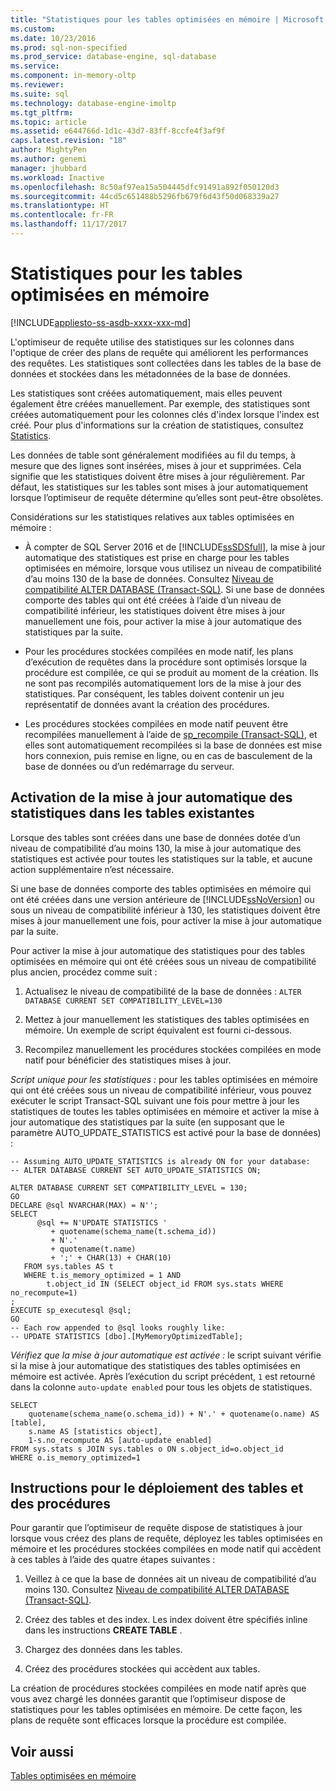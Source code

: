 ```yaml
---
title: "Statistiques pour les tables optimisées en mémoire | Microsoft Docs"
ms.custom: 
ms.date: 10/23/2016
ms.prod: sql-non-specified
ms.prod_service: database-engine, sql-database
ms.service: 
ms.component: in-memory-oltp
ms.reviewer: 
ms.suite: sql
ms.technology: database-engine-imoltp
ms.tgt_pltfrm: 
ms.topic: article
ms.assetid: e644766d-1d1c-43d7-83ff-8ccfe4f3af9f
caps.latest.revision: "18"
author: MightyPen
ms.author: genemi
manager: jhubbard
ms.workload: Inactive
ms.openlocfilehash: 8c50af97ea15a504445dfc91491a892f050120d3
ms.sourcegitcommit: 44cd5c651488b5296fb679f6d43f50d068339a27
ms.translationtype: HT
ms.contentlocale: fr-FR
ms.lasthandoff: 11/17/2017
---
```

# <a name="statistics-for-memory-optimized-tables"></a>Statistiques pour les tables optimisées en mémoire
[!INCLUDE[appliesto-ss-asdb-xxxx-xxx-md](../../includes/appliesto-ss-asdb-xxxx-xxx-md.md)]

  L'optimiseur de requête utilise des statistiques sur les colonnes dans l'optique de créer des plans de requête qui améliorent les performances des requêtes. Les statistiques sont collectées dans les tables de la base de données et stockées dans les métadonnées de la base de données.  
  
 Les statistiques sont créées automatiquement, mais elles peuvent également être créées manuellement. Par exemple, des statistiques sont créées automatiquement pour les colonnes clés d'index lorsque l'index est créé. Pour plus d'informations sur la création de statistiques, consultez [Statistics](../../relational-databases/statistics/statistics.md).  
  
 Les données de table sont généralement modifiées au fil du temps, à mesure que des lignes sont insérées, mises à jour et supprimées. Cela signifie que les statistiques doivent être mises à jour régulièrement. Par défaut, les statistiques sur les tables sont mises à jour automatiquement lorsque l’optimiseur de requête détermine qu’elles sont peut-être obsolètes.  
  
 Considérations sur les statistiques relatives aux tables optimisées en mémoire :  
  
-   À compter de SQL Server 2016 et de [!INCLUDE[ssSDSfull](../../includes/sssdsfull-md.md)], la mise à jour automatique des statistiques est prise en charge pour les tables optimisées en mémoire, lorsque vous utilisez un niveau de compatibilité d’au moins 130 de la base de données. Consultez [Niveau de compatibilité ALTER DATABASE (Transact-SQL)](../../t-sql/statements/alter-database-transact-sql-compatibility-level.md). Si une base de données comporte des tables qui ont été créées à l’aide d’un niveau de compatibilité inférieur, les statistiques doivent être mises à jour manuellement une fois, pour activer la mise à jour automatique des statistiques par la suite.
  
-   Pour les procédures stockées compilées en mode natif, les plans d’exécution de requêtes dans la procédure sont optimisés lorsque la procédure est compilée, ce qui se produit au moment de la création. Ils ne sont pas recompilés automatiquement lors de la mise à jour des statistiques. Par conséquent, les tables doivent contenir un jeu représentatif de données avant la création des procédures.  
  
-   Les procédures stockées compilées en mode natif peuvent être recompilées manuellement à l’aide de [sp_recompile (Transact-SQL)](../../relational-databases/system-stored-procedures/sp-recompile-transact-sql.md), et elles sont automatiquement recompilées si la base de données est mise hors connexion, puis remise en ligne, ou en cas de basculement de la base de données ou d’un redémarrage du serveur.  
  
## <a name="enabling-automatic-update-of-statistics-in-existing-tables"></a>Activation de la mise à jour automatique des statistiques dans les tables existantes

Lorsque des tables sont créées dans une base de données dotée d’un niveau de compatibilité d’au moins 130, la mise à jour automatique des statistiques est activée pour toutes les statistiques sur la table, et aucune action supplémentaire n’est nécessaire.

Si une base de données comporte des tables optimisées en mémoire qui ont été créées dans une version antérieure de [!INCLUDE[ssNoVersion](../../includes/ssnoversion-md.md)] ou sous un niveau de compatibilité inférieur à 130, les statistiques doivent être mises à jour manuellement une fois, pour activer la mise à jour automatique par la suite.

Pour activer la mise à jour automatique des statistiques pour des tables optimisées en mémoire qui ont été créées sous un niveau de compatibilité plus ancien, procédez comme suit :

1. Actualisez le niveau de compatibilité de la base de données : `ALTER DATABASE CURRENT SET COMPATIBILITY_LEVEL=130`

2. Mettez à jour manuellement les statistiques des tables optimisées en mémoire. Un exemple de script équivalent est fourni ci-dessous.

3. Recompilez manuellement les procédures stockées compilées en mode natif pour bénéficier des statistiques mises à jour.

*Script unique pour les statistiques :* pour les tables optimisées en mémoire qui ont été créées sous un niveau de compatibilité inférieur, vous pouvez exécuter le script Transact-SQL suivant une fois pour mettre à jour les statistiques de toutes les tables optimisées en mémoire et activer la mise à jour automatique des statistiques par la suite (en supposant que le paramètre AUTO_UPDATE_STATISTICS est activé pour la base de données) :

```
-- Assuming AUTO_UPDATE_STATISTICS is already ON for your database:
-- ALTER DATABASE CURRENT SET AUTO_UPDATE_STATISTICS ON;

ALTER DATABASE CURRENT SET COMPATIBILITY_LEVEL = 130;
GO
DECLARE @sql NVARCHAR(MAX) = N'';
SELECT
      @sql += N'UPDATE STATISTICS '
         + quotename(schema_name(t.schema_id))
         + N'.'
         + quotename(t.name)
         + ';' + CHAR(13) + CHAR(10)
   FROM sys.tables AS t
   WHERE t.is_memory_optimized = 1 AND 
        t.object_id IN (SELECT object_id FROM sys.stats WHERE no_recompute=1)
;
EXECUTE sp_executesql @sql;
GO
-- Each row appended to @sql looks roughly like:
-- UPDATE STATISTICS [dbo].[MyMemoryOptimizedTable];
```

*Vérifiez que la mise à jour automatique est activée :* le script suivant vérifie si la mise à jour automatique des statistiques des tables optimisées en mémoire est activée. Après l’exécution du script précédent, `1` est retourné dans la colonne `auto-update enabled` pour tous les objets de statistiques.

```
SELECT 
    quotename(schema_name(o.schema_id)) + N'.' + quotename(o.name) AS [table],
    s.name AS [statistics object],
    1-s.no_recompute AS [auto-update enabled]
FROM sys.stats s JOIN sys.tables o ON s.object_id=o.object_id
WHERE o.is_memory_optimized=1
```

## <a name="guidelines-for-deploying-tables-and-procedures"></a>Instructions pour le déploiement des tables et des procédures  
 Pour garantir que l’optimiseur de requête dispose de statistiques à jour lorsque vous créez des plans de requête, déployez les tables optimisées en mémoire et les procédures stockées compilées en mode natif qui accèdent à ces tables à l’aide des quatre étapes suivantes :  
  
1.  Veillez à ce que la base de données ait un niveau de compatibilité d’au moins 130. Consultez [Niveau de compatibilité ALTER DATABASE (Transact-SQL)](../../t-sql/statements/alter-database-transact-sql-compatibility-level.md).

2.  Créez des tables et des index. Les index doivent être spécifiés inline dans les instructions **CREATE TABLE** .  
  
3.  Chargez des données dans les tables.  
  
4.  Créez des procédures stockées qui accèdent aux tables.  
  
 La création de procédures stockées compilées en mode natif après que vous avez chargé les données garantit que l’optimiseur dispose de statistiques pour les tables optimisées en mémoire. De cette façon, les plans de requête sont efficaces lorsque la procédure est compilée.  

## <a name="see-also"></a>Voir aussi  
 [Tables optimisées en mémoire](../../relational-databases/in-memory-oltp/memory-optimized-tables.md)  
  
  
